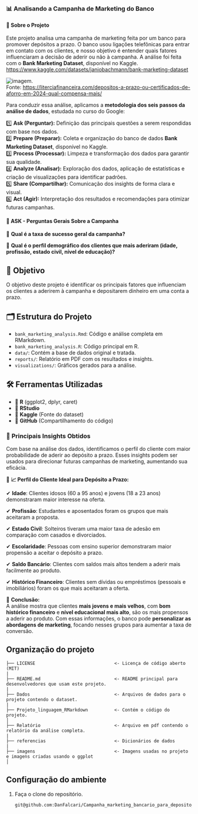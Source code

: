 ### 📊 **Analisando a Campanha de Marketing do Banco**  

#### 📌 **Sobre o Projeto**  

Este projeto analisa uma campanha de marketing feita por um banco para promover depósitos a prazo. O banco usou ligações telefônicas para entrar em contato com os clientes, e nosso objetivo é entender quais fatores influenciaram a decisão de aderir ou não à campanha. A análise foi feita com o **Bank Marketing Dataset**, disponível no Kaggle.                   
https://www.kaggle.com/datasets/janiobachmann/bank-marketing-dataset

![imagem](imagens/00_depósito_a_prazo.PNG).                                                                                                                       
Fonte: https://literciafinanceira.com/depositos-a-prazo-ou-certificados-de-aforro-em-2024-qual-compensa-mais/



Para conduzir essa análise, aplicamos a **metodologia dos seis passos da análise de dados**, estudada no curso do Google:  

1️⃣ **Ask (Perguntar):** Definição das principais questões a serem respondidas com base nos dados.                                                                                         
2️⃣ **Prepare (Preparar):** Coleta e organização do banco de dados **Bank Marketing Dataset**, disponível no Kaggle.  
3️⃣ **Process (Processar):** Limpeza e transformação dos dados para garantir sua qualidade.  
4️⃣ **Analyze (Analisar):** Exploração dos dados, aplicação de estatísticas e criação de visualizações para identificar padrões.  
5️⃣ **Share (Compartilhar):** Comunicação dos insights de forma clara e visual.  
6️⃣ **Act (Agir):** Interpretação dos resultados e recomendações para otimizar futuras campanhas.  

#### 🔎 **ASK - Perguntas Gerais Sobre a Campanha**  

📌 **Qual é a taxa de sucesso geral da campanha?**  

📌 **Qual é o perfil demográfico dos clientes que mais aderiram (idade, profissão, estado civil, nível de educação)?**  
 
## 📌 Objetivo
O objetivo deste projeto é identificar os principais fatores que influenciam os clientes a aderirem à campanha e depositarem dinheiro em uma conta a prazo.

## 🗂 Estrutura do Projeto

- `bank_marketing_analysis.Rmd`: Código e análise completa em RMarkdown.
- `bank_marketing_analysis.R`: Código principal em R.
- `data/`: Contém a base de dados original e tratada.
- `reports/`: Relatório em PDF com os resultados e insights.
- `visualizations/`: Gráficos gerados para a análise.

## 🛠 Ferramentas Utilizadas

- 📌 **R** (ggplot2, dplyr, caret)
- 📌 **RStudio**
- 📌 **Kaggle** (Fonte do dataset)
- 📌 **GitHub** (Compartilhamento do código)

### 📌 **Principais Insights Obtidos**  

Com base na análise dos dados, identificamos o perfil do cliente com maior probabilidade de aderir ao depósito a prazo. Esses insights podem ser usados para direcionar futuras campanhas de marketing, aumentando sua eficácia.  

📌 **📈 Perfil do Cliente Ideal para Depósito a Prazo:**  

✔ **Idade**: Clientes idosos (60 a 95 anos) e jovens (18 a 23 anos) demonstraram maior interesse na oferta.  

✔ **Profissão**: Estudantes e aposentados foram os grupos que mais aceitaram a proposta.  

✔ **Estado Civil**: Solteiros tiveram uma maior taxa de adesão em comparação com casados e divorciados.  

✔ **Escolaridade**: Pessoas com ensino superior demonstraram maior propensão a aceitar o depósito a prazo.  

✔ **Saldo Bancário**: Clientes com saldos mais altos tendem a aderir mais facilmente ao produto.  

✔ **Histórico Financeiro**: Clientes sem dívidas ou empréstimos (pessoais e imobiliários) foram os que mais aceitaram a oferta.  

🔎 **Conclusão:**  
A análise mostra que clientes **mais jovens e mais velhos**, com **bom histórico financeiro** e **nível educacional mais alto**, são os mais propensos a aderir ao produto. Com essas informações, o banco pode **personalizar as abordagens de marketing**, focando nesses grupos para aumentar a taxa de conversão. 


## Organização do projeto

```
├── LICENSE                              <- Licença de código aberto (MIT)
|
├── README.md                            <- README principal para desenvolvedores que usam este projeto.
|
├── Dados                                <- Arquivos de dados para o projeto contendo o dataset.
|
├── Projeto_linguagem_RMarkdown          <- Contém o código do projeto.
│
├── Relatório                            <- Arquivo em pdf contendo o relatório da análise completa.   
|
├── referencias                          <- Dicionários de dados
|
├── imagens                              <- Imagens usadas no projeto e imagens criadas usando o ggplot
│           
```

## Configuração do ambiente

1. Faça o clone do repositório.

    ```bash
    git@github.com:DanFalcari/Campanha_marketing_bancario_para_deposito_a_prazo.git
    ```
